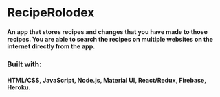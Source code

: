 # RecipeRolodex

#### An app that stores recipes and changes that you have made to those recipes. You are able to search the recipes on multiple websites on the internet directly from the app.

### Built with:

#### HTML/CSS, JavaScript, Node.js, Material UI, React/Redux, Firebase, Heroku.
